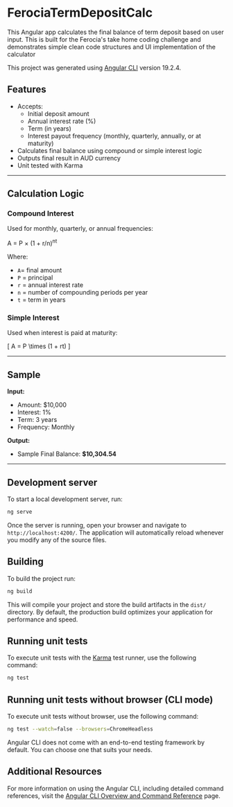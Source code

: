 # FerociaTermDepositCalc

This Angular app calculates the final balance of term deposit based on user input.
This is built for the Ferocia's take home coding challenge and demonstrates simple clean code structures and UI implementation of the calculator

This project was generated using [Angular CLI](https://github.com/angular/angular-cli) version 19.2.4.

## Features

- Accepts:
  - Initial deposit amount
  - Annual interest rate (%)
  - Term (in years)
  - Interest payout frequency (monthly, quarterly, annually, or at maturity)
- Calculates final balance using compound or simple interest logic
- Outputs final result in AUD currency
- Unit tested with Karma

---


## Calculation Logic

### Compound Interest

Used for monthly, quarterly, or annual frequencies:

A = P × (1 + r/n)<sup>nt</sup>

Where:
- `A`= final amount
- `P` = principal
- `r` = annual interest rate
- `n` = number of compounding periods per year
- `t` = term in years

### Simple Interest

Used when interest is paid at maturity:

\[
A = P \times (1 + rt)
\]

---

## Sample

**Input:**
- Amount: $10,000  
- Interest: 1%  
- Term: 3 years  
- Frequency: Monthly

**Output:**
- Sample Final Balance: **$10,304.54**

---


## Development server

To start a local development server, run:

```bash
ng serve
```

Once the server is running, open your browser and navigate to `http://localhost:4200/`. The application will automatically reload whenever you modify any of the source files.

## Building

To build the project run:

```bash
ng build
```

This will compile your project and store the build artifacts in the `dist/` directory. By default, the production build optimizes your application for performance and speed.

## Running unit tests

To execute unit tests with the [Karma](https://karma-runner.github.io) test runner, use the following command:

```bash
ng test
```

## Running unit tests without browser (CLI  mode)

To execute unit tests without browser, use the following command:

```bash
ng test --watch=false --browsers=ChromeHeadless
```

Angular CLI does not come with an end-to-end testing framework by default. You can choose one that suits your needs.

## Additional Resources

For more information on using the Angular CLI, including detailed command references, visit the [Angular CLI Overview and Command Reference](https://angular.dev/tools/cli) page.
